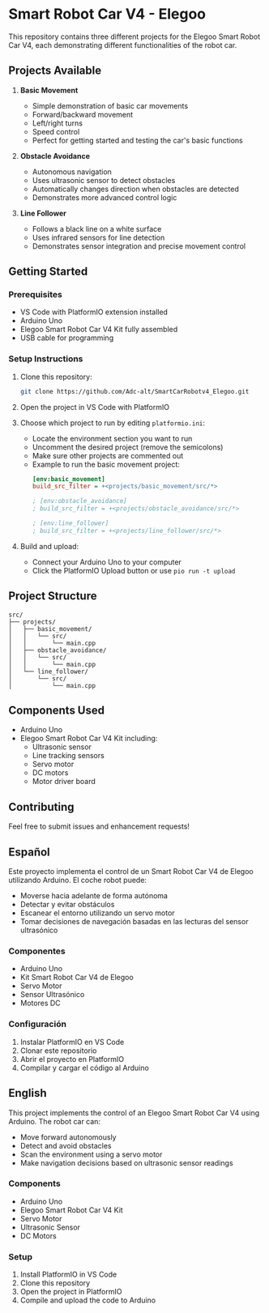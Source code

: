# Smart Robot Car V4 - Elegoo

This repository contains three different projects for the Elegoo Smart Robot Car V4, each demonstrating different functionalities of the robot car.

## Projects Available

1. **Basic Movement**
   - Simple demonstration of basic car movements
   - Forward/backward movement
   - Left/right turns
   - Speed control
   - Perfect for getting started and testing the car's basic functions

2. **Obstacle Avoidance**
   - Autonomous navigation
   - Uses ultrasonic sensor to detect obstacles
   - Automatically changes direction when obstacles are detected
   - Demonstrates more advanced control logic

3. **Line Follower**
   - Follows a black line on a white surface
   - Uses infrared sensors for line detection
   - Demonstrates sensor integration and precise movement control

## Getting Started

### Prerequisites
- VS Code with PlatformIO extension installed
- Arduino Uno
- Elegoo Smart Robot Car V4 Kit fully assembled
- USB cable for programming

### Setup Instructions

1. Clone this repository:
   ```bash
   git clone https://github.com/Adc-alt/SmartCarRobotv4_Elegoo.git
   ```

2. Open the project in VS Code with PlatformIO

3. Choose which project to run by editing `platformio.ini`:
   - Locate the environment section you want to run
   - Uncomment the desired project (remove the semicolons)
   - Make sure other projects are commented out
   - Example to run the basic movement project:
     ```ini
     [env:basic_movement]
     build_src_filter = +<projects/basic_movement/src/*>
     
     ; [env:obstacle_avoidance]
     ; build_src_filter = +<projects/obstacle_avoidance/src/*>
     
     ; [env:line_follower]
     ; build_src_filter = +<projects/line_follower/src/*>
     ```

4. Build and upload:
   - Connect your Arduino Uno to your computer
   - Click the PlatformIO Upload button or use `pio run -t upload`

## Project Structure

```
src/
├── projects/
│   ├── basic_movement/
│   │   └── src/
│   │       └── main.cpp
│   ├── obstacle_avoidance/
│   │   └── src/
│   │       └── main.cpp
│   └── line_follower/
│       └── src/
│           └── main.cpp
```

## Components Used

- Arduino Uno
- Elegoo Smart Robot Car V4 Kit including:
  - Ultrasonic sensor
  - Line tracking sensors
  - Servo motor
  - DC motors
  - Motor driver board

## Contributing

Feel free to submit issues and enhancement requests!

## Español
Este proyecto implementa el control de un Smart Robot Car V4 de Elegoo utilizando Arduino. El coche robot puede:
- Moverse hacia adelante de forma autónoma
- Detectar y evitar obstáculos
- Escanear el entorno utilizando un servo motor
- Tomar decisiones de navegación basadas en las lecturas del sensor ultrasónico

### Componentes
- Arduino Uno
- Kit Smart Robot Car V4 de Elegoo
- Servo Motor
- Sensor Ultrasónico
- Motores DC

### Configuración
1. Instalar PlatformIO en VS Code
2. Clonar este repositorio
3. Abrir el proyecto en PlatformIO
4. Compilar y cargar el código al Arduino

## English
This project implements the control of an Elegoo Smart Robot Car V4 using Arduino. The robot car can:
- Move forward autonomously
- Detect and avoid obstacles
- Scan the environment using a servo motor
- Make navigation decisions based on ultrasonic sensor readings

### Components
- Arduino Uno
- Elegoo Smart Robot Car V4 Kit
- Servo Motor
- Ultrasonic Sensor
- DC Motors

### Setup
1. Install PlatformIO in VS Code
2. Clone this repository
3. Open the project in PlatformIO
4. Compile and upload the code to Arduino
